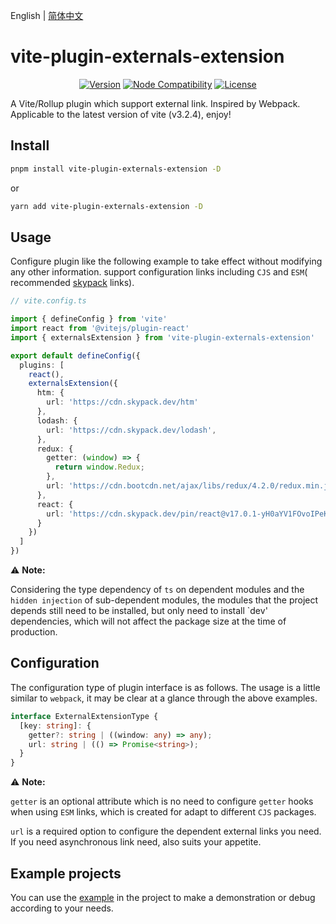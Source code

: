 English | [简体中文](./README-zh.md)

# vite-plugin-externals-extension

<p align="center">
  <a href="https://www.npmjs.com/package/vite-plugin-externals-extension"><img src="https://badgen.net/npm/v/vite-plugin-externals-extension" alt="Version"></a>
  <a href="https://nodejs.org/en/about/releases/"><img src="https://img.shields.io/node/v/vite.svg" alt="Node Compatibility"></a>
  <a href="https://www.npmjs.com/package/@originjs/vite-plugin-federation"><img src="https://badgen.net/npm/license/vite-plugin-externals-extension" alt="License"></a>
 </p>

A Vite/Rollup plugin which support external link.
Inspired by Webpack. Applicable to the latest version of vite (v3.2.4), enjoy!

## Install

```bash
pnpm install vite-plugin-externals-extension -D
```

or

```bash
yarn add vite-plugin-externals-extension -D
```

## Usage

Configure plugin like the following example to take effect without modifying any other information. support configuration links including `CJS` and `ESM`( recommended [skypack](https://www.skypack.dev/) links).

```ts
// vite.config.ts

import { defineConfig } from 'vite'
import react from '@vitejs/plugin-react'
import { externalsExtension } from 'vite-plugin-externals-extension'

export default defineConfig({
  plugins: [
    react(),
    externalsExtension({
      htm: {
        url: 'https://cdn.skypack.dev/htm'
      },
      lodash: {
        url: 'https://cdn.skypack.dev/lodash',
      },
      redux: {
        getter: (window) => {
          return window.Redux;
        },
        url: 'https://cdn.bootcdn.net/ajax/libs/redux/4.2.0/redux.min.js'
      },
      react: {
        url: 'https://cdn.skypack.dev/pin/react@v17.0.1-yH0aYV1FOvoIPeKBbHxg/mode=imports/optimized/react.js',
      }
    })
  ]
})

```

⚠️ **Note:**

Considering the type dependency of `ts` on dependent modules and the `hidden injection` of sub-dependent modules, the modules that the project depends still need to be installed, but only need to install `dev' dependencies, which will not affect the package size at the time of production.

## Configuration

The configuration type of plugin interface is as follows. The usage is a little similar to `webpack`, it may be clear at a glance through the above examples.

```ts
interface ExternalExtensionType {
  [key: string]: {
    getter?: string | ((window: any) => any);
    url: string | (() => Promise<string>);
  }
}
```

⚠️ **Note:**

`getter` is an optional attribute which is no need to configure `getter` hooks when using `ESM` links, which is created for adapt to different `CJS` packages.

`url` is a required option to configure the dependent external links you need. If you need asynchronous link need, also suits your appetite.

## Example projects

You can use the [example](https://github.com/XiSenao/vite-plugin-externals-extension/tree/main/examples) in the project to make a demonstration or debug according to your needs.
